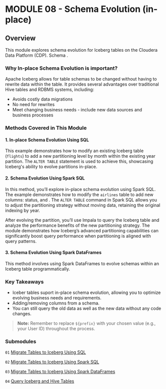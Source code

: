 # MODULE 08 - Schema Evolution (in-place)

## Overview

This module explores schema evolution for Iceberg tables on the Cloudera Data Platform (CDP). Schema .

### Why In-place Schema Evolution is important?

Apache Iceberg allows for table schemas to be changed without having to rewrite data within the table. It provides several advantages over traditional Hive tables and RDBMS systems, including: 
- Avoids costly data migrations
- No need for rewrites
- Meet changing business needs - include new data sources and business processes

### Methods Covered in This Module

#### 1. In-place Schema Evolution Using SQL

This example demonstrates how to modify an existing Iceberg table (`flights`) to add a new partitioning level by month within the existing year partition. The `ALTER TABLE` statement is used to achieve this, showcasing Iceberg's ability to evolve partitions in-place.

#### 2. Schema Evolution Using Spark SQL

In this method, you’ll explore in-place schema evolution using Spark SQL. The example demonstrates how to modify the `airlines` table to add new columns: status, and . The `ALTER TABLE` command in Spark SQL allows you to adjust the partitioning strategy without moving data, retaining the original indexing by year.

After evolving the partition, you’ll use Impala to query the Iceberg table and analyze the performance benefits of the new partitioning strategy. The module demonstrates how Iceberg’s advanced partitioning capabilities can significantly boost query performance when partitioning is aligned with query patterns.

#### 3. Schema Evolution Using Spark DataFrames

This method involves using Spark DataFrames to evolve schemas within an Iceberg table programmatically.

### Key Takeaways

- Iceber tables suport in-place schema evolution, allowing you to optimize evolving business needs and requirements.
- Adding/removing columns from a schema.
- You can still query the old data as well as the new data without any code changes.

> **Note:** Remember to replace `${prefix}` with your chosen value (e.g., your User ID) throughout the process.

### Submodules

`01` [Migrate Tables to Iceberg Using SQL](migrate_tbl_to_iceberg_SQL.md)

`02` [Migrate Tables to Iceberg Using Spark SQL](migrate_tbl_to_iceberg_SparkSQL.md)

`03` [Migrate Tables to Iceberg Using Spark DataFrames](migrate_tbl_to_iceberg_SparkDataFrame.md)

`04` [Query Iceberg and Hive Tables](query_iceberg_and_hive_tables_single_query_SQL.md)


